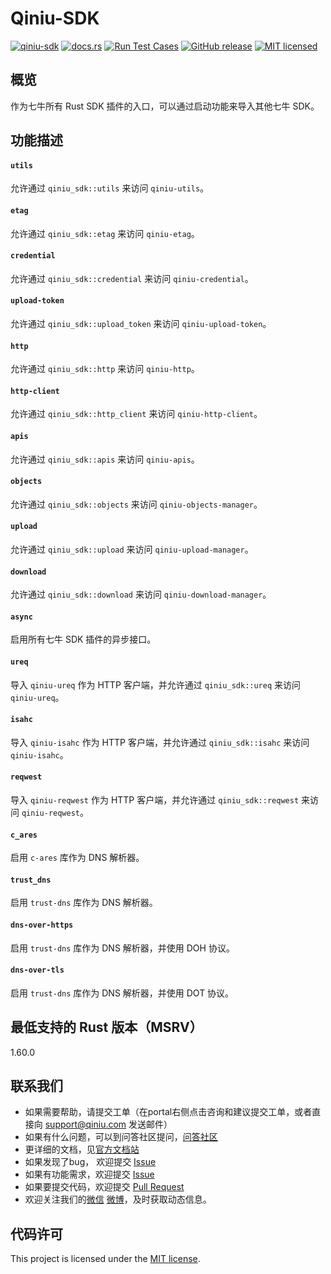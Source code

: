 # Qiniu-SDK

[![qiniu-sdk](https://img.shields.io/crates/v/qiniu-sdk.svg)](https://crates.io/crates/qiniu-sdk)
[![docs.rs](https://img.shields.io/badge/docs-latest-blue.svg)](https://docs.rs/qiniu-sdk)
[![Run Test Cases](https://github.com/qiniu/rust-sdk/actions/workflows/ci-test.yml/badge.svg)](https://github.com/qiniu/rust-sdk/actions/workflows/ci-test.yml)
[![GitHub release](https://img.shields.io/github/v/tag/qiniu/rust-sdk.svg?label=release)](https://github.com/qiniu/rust-sdk/releases)
[![MIT licensed](https://img.shields.io/badge/license-MIT-blue.svg)](https://github.com/qiniu/rust-sdk/blob/master/LICENSE)

## 概览

作为七牛所有 Rust SDK 插件的入口，可以通过启动功能来导入其他七牛 SDK。

## 功能描述

#### `utils`

允许通过 `qiniu_sdk::utils` 来访问 `qiniu-utils`。

#### `etag`

允许通过 `qiniu_sdk::etag` 来访问 `qiniu-etag`。

#### `credential`

允许通过 `qiniu_sdk::credential` 来访问 `qiniu-credential`。

#### `upload-token`

允许通过 `qiniu_sdk::upload_token` 来访问 `qiniu-upload-token`。

#### `http`

允许通过 `qiniu_sdk::http` 来访问 `qiniu-http`。

#### `http-client`

允许通过 `qiniu_sdk::http_client` 来访问 `qiniu-http-client`。

#### `apis`

允许通过 `qiniu_sdk::apis` 来访问 `qiniu-apis`。

#### `objects`

允许通过 `qiniu_sdk::objects` 来访问 `qiniu-objects-manager`。

#### `upload`

允许通过 `qiniu_sdk::upload` 来访问 `qiniu-upload-manager`。

#### `download`

允许通过 `qiniu_sdk::download` 来访问 `qiniu-download-manager`。

#### `async`

启用所有七牛 SDK 插件的异步接口。

#### `ureq`

导入 `qiniu-ureq` 作为 HTTP 客户端，并允许通过 `qiniu_sdk::ureq` 来访问 `qiniu-ureq`。

#### `isahc`

导入 `qiniu-isahc` 作为 HTTP 客户端，并允许通过 `qiniu_sdk::isahc` 来访问 `qiniu-isahc`。

#### `reqwest`

导入 `qiniu-reqwest` 作为 HTTP 客户端，并允许通过 `qiniu_sdk::reqwest` 来访问 `qiniu-reqwest`。

#### `c_ares`

启用 `c-ares` 库作为 DNS 解析器。

#### `trust_dns`

启用 `trust-dns` 库作为 DNS 解析器。

#### `dns-over-https`

启用 `trust-dns` 库作为 DNS 解析器，并使用 DOH 协议。

#### `dns-over-tls`

启用 `trust-dns` 库作为 DNS 解析器，并使用 DOT 协议。

## 最低支持的 Rust 版本（MSRV）

1.60.0

## 联系我们

- 如果需要帮助，请提交工单（在portal右侧点击咨询和建议提交工单，或者直接向 support@qiniu.com 发送邮件）
- 如果有什么问题，可以到问答社区提问，[问答社区](http://qiniu.segmentfault.com/)
- 更详细的文档，见[官方文档站](http://developer.qiniu.com/)
- 如果发现了bug， 欢迎提交 [Issue](https://github.com/qiniu/rust-sdk/issues)
- 如果有功能需求，欢迎提交 [Issue](https://github.com/qiniu/rust-sdk/issues)
- 如果要提交代码，欢迎提交 [Pull Request](https://github.com/qiniu/rust-sdk/pulls)
- 欢迎关注我们的[微信](https://www.qiniu.com/contact) [微博](http://weibo.com/qiniutek)，及时获取动态信息。

## 代码许可

This project is licensed under the [MIT license].

[MIT license]: https://github.com/qiniu/rust-sdk/blob/master/LICENSE
